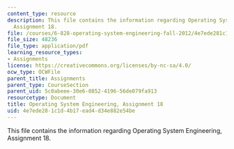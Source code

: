 ```yaml
---
content_type: resource
description: This file contains the information regarding Operating System Engineering,
  Assignment 18.
file: /courses/6-828-operating-system-engineering-fall-2012/4e7ede281c1d4b17ead4d34e882e54be_MIT6_828F12_assignment18.pdf
file_size: 48236
file_type: application/pdf
learning_resource_types:
- Assignments
license: https://creativecommons.org/licenses/by-nc-sa/4.0/
ocw_type: OCWFile
parent_title: Assignments
parent_type: CourseSection
parent_uid: 5c0abeee-30e6-0852-4196-56de079fa913
resourcetype: Document
title: Operating System Engineering, Assignment 18
uid: 4e7ede28-1c1d-4b17-ead4-d34e882e54be
---
```

This file contains the information regarding Operating System Engineering, Assignment 18.